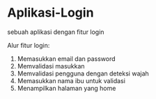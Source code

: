 # Aplikasi-Login
sebuah aplikasi dengan fitur login

Alur fitur login:
1. Memasukkan email dan password
2. Memvalidasi masukkan
3. Memvalidasi pengguna dengan deteksi wajah
4. Memasukkan nama ibu untuk validasi
5. Menampilkan halaman yang home
